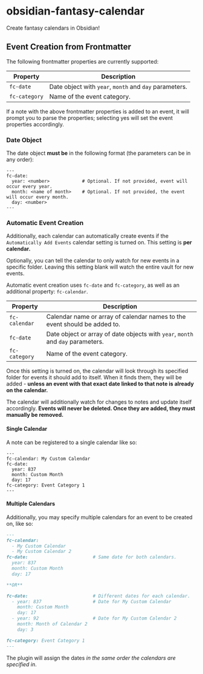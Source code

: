 # obsidian-fantasy-calendar

Create fantasy calendars in Obsidian!

## Event Creation from Frontmatter

The following frontmatter properties are currently supported:

| Property      | Description                                            |
| ------------- | ------------------------------------------------------ |
| `fc-date`     | Date object with `year`, `month` and `day` parameters. |
| `fc-category` | Name of the event category.                            |

If a note with the above frontmatter properties is added to an event, it will prompt you to parse the properties; selecting yes will set the event properties accordingly.

### Date Object

The date object **must be** in the following format (the parameters can be in any order):

```
---
fc-date:
  year: <number>            # Optional. If not provided, event will occur every year.
  month: <name of month>    # Optional. If not provided, the event will occur every month.
  day: <number>
---
```

### Automatic Event Creation

Additionally, each calendar can automatically create events if the `Automatically Add Events` calendar setting is turned on. This setting is **per calendar.**

Optionally, you can tell the calendar to only watch for new events in a specific folder. Leaving this setting blank will watch the entire vault for new events.

Automatic event creation uses `fc-date` and `fc-category`, as well as an additional property: `fc-calendar`.

| Property      | Description                                                                     |
| ------------- | ------------------------------------------------------------------------------- |
| `fc-calendar` | Calendar name or array of calendar names to the event should be added to.       |
| `fc-date`     | Date object or array of date objects with `year`, `month` and `day` parameters. |
| `fc-category` | Name of the event category.                                                     |

Once this setting is turned on, the calendar will look through its specified folder for events it should add to itself. When it finds them, they will be added - **unless an event with that exact date linked to that note is already on the calendar.**

The calendar will additionally watch for changes to notes and update itself accordingly. **Events will never be deleted. Once they are added, they must manually be removed.**

#### Single Calendar

A note can be registered to a single calendar like so:

```
---
fc-calendar: My Custom Calendar
fc-date:
  year: 837
  month: Custom Month
  day: 17
fc-category: Event Category 1
---
```

#### Multiple Calendars

Additionally, you may specify multiple calendars for an event to be created on, like so:

```md
---
fc-calendar: 
  - My Custom Calendar
  - My Custom Calendar 2
fc-date:                        # Same date for both calendars.
  year: 837          
  month: Custom Month   
  day: 17

**OR**

fc-date:                        # Different dates for each calendar.
  - year: 837                   # Date for My Custom Calendar
    month: Custom Month   
    day: 17
  - year: 92                    # Date for My Custom Calendar 2
    month: Month of Calendar 2   
    day: 3

fc-category: Event Category 1
---
```

The plugin will assign the dates _in the same order the calendars are specified in_.
